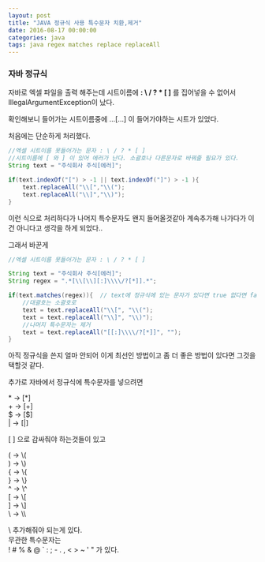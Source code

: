 ```yaml
---
layout: post
title: "JAVA 정규식 사용 특수문자 치환,제거"
date: 2016-08-17 00:00:00
categories: java
tags: java regex matches replace replaceAll
---
```


### 자바 정규식

자바로 엑셀 파일을 출력 해주는데 시트이름에 **\: \ / ? \* \[ \]** 를 집어넣을 수 없어서  IllegalArgumentException이 났다.

확인해보니 들어가는 시트이름중에 ...[...] 이 들어가야하는 시트가 있었다.

처음에는 단순하게 처리했다.

```java
//엑셀 시트이름 못들어가는 문자 : \ / ? * [ ]
//시트이름에 [ 와 ] 이 있어 에러가 난다. 소괄호나 다른문자로 바꿔줄 필요가 있다.
String text = "주식회사 주식[에러]";

if(text.indexOf("[") > -1 || text.indexOf("]") > -1 ){
	text.replaceAll("\\[","\\(");
	text.replaceAll("\\]","\\)");
} 

```

이런 식으로 처리하다가 나머지 특수문자도 왠지 들어올것같아 계속추가해 나가다가 이건 아니다고 생각을 하게 되었다..

그래서 바꾼게

```java
//엑셀 시트이름 못들어가는 문자 : \ / ? * [ ]

String text = "주식회사 주식[에러]";
String regex = ".*[\\[\\][:]\\\\/?[*]].*";

if(text.matches(regex)){  // text에 정규식에 있는 문자가 있다면 true 없다면 false 
	//대괄호는 소괄호로
	text = text.replaceAll("\\[", "\\(");
	text = text.replaceAll("\\]", "\\)");
	//나머지 특수문자는 제거
	text = text.replaceAll("[[:]\\\\/?[*]]", "");  
}
```

아직 정규식을 쓴지 얼마 안되어 이게 최선인 방법이고 좀 더 좋은 방법이 있다면 그것을 택할것 같다.

추가로 자바에서 정규식에 특수문자를 넣으려면   

\* -> [*]  
\+ -> [+]  
\$ -> [$]  
\| -> [|]  

[ ] 으로 감싸줘야 하는것들이 있고  

( -> \\(  
) -> \\)  
{ -> \\{  
} -> \\}  
^ -> \\^  
[ -> \\[  
] -> \\]  
\ -> \\\\
  
\\ 추가해줘야 되는게 있다.  
무관한 특수문자는  
! # % & @ ` : ; - . , < > ~ ' " 가 있다.
